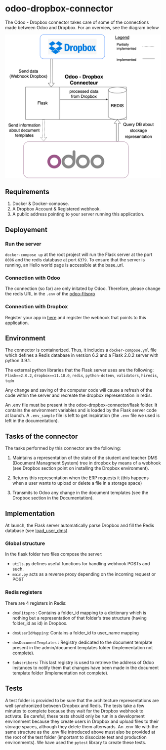 # odoo-dropbox-connector
The Odoo - Dropbox connector takes care of some of the connections made between Odoo and Dropbox. For an overview, see the diagram below

![Contribution guidelines for this project](docs/Odoo-dropbox-connector_global_view.png)

## Requirements
  1. Docker & Docker-compose.
  2. A Dropbox Account & Registered webhook.
  3. A public address pointing to your server running this application.

## Deployement

### Run the server
`docker-compose up` at the root project will run the Flask server at the port `8006` and the redis database at port `6379`. To ensure that the server is running, an Hello world page is accessible at the base_url. 

### Connection with Odoo
The connection (so far) are only initated by Odoo. Therefore, please change the redis URL in the `.env` of the [odoo-fitspro](https://github.com/Hyoko-ACDC/odoo-fitspro) 

### Connection with Dropbox
 Register your app in [here](https://www.dropbox.com/developers/apps) and register the webhook that points to this application.


  
## Environment 
The connector is containerized. Thus, it includes a `docker-compose.yml` file which defines a Redis database in version 6.2 and a Flask 2.0.2 server with python 3.9.1. 

The external python libraries that the Flask server uses are the following: `Flask==2.0.2`, `dropbox==11.18.0`, `redis`, `python-dotenv`, `validators`, `hiredis`, `tqdm` 

Any change and saving of the computer code will cause a refresh of the code within the server and recreate the dropbox representation in redis.

An .env file must be present in the odoo-dropbox-connector/flask folder. It contains the environment variables and is loaded by the Flask server code at launch. A `.env_sample` file is left to get inspiration (the `.env` file we used is left in the documentation). 



## Tasks of the connector


The tasks performed by this connector are the following:
  1. Maintains a representation of the state of the student and teacher DMS (Document Managment System) tree in dropbox by means of a webhook (see Dropbox section point on installing the Dropbox environment).

  2. Returns this representation when the ERP requests it (this happens when a user wants to upload or delete a file in a storage space)

  3. Transmits to Odoo any change in the document templates (see the Dropbox section in the Documentation).






## Implementation
At launch, the Flask server automatically parse Dropbox and fill the Redis database (see [load_user_dms](https://github.com/Hyoko-ACDC/odoo-dropbox-connector/blob/main/flask/utils.py#L542-L567)).

### Global structure
In the flask folder two files compose the server: 
  * `utils.py` defines useful functions for handling webhook POSTs and such. 
  * `main.py` acts as a reverse proxy depending on the incoming request or POST


### Redis registers
There are 4 registers in Redis: 
  * `dmsFitspro` : Contains a folder_id mapping to a dictionary which is nothing but a representation of that folder's tree structure (having folder_id as id) in Dropbox.

  * `dmsUserIdMapping`: Contains a folder_id to user_name mapping

  * `dmsDocumentTemplates` : Registry dedicated to the document template present in the admin/document templates folder (Implementation not complete).

  * `Subscribers`: This last registry is used to retrieve the address of Odoo instances to notify them that changes have been made in the document template folder (Implementation not complete).


## Tests
A test folder is provided to be sure that the architecture representations are well synchronized between Dropbox and Redis. The tests take a few minutes to complete because they wait for the Dropbox webhook to activate. Be careful, these tests should only be run in a development environment because they create users in Dropbox and upload files to their storage spaces, although they delete them afterwards. An .env file with the same structure as the .env file introduced above must also be provided at the root of the test folder (important to dissociate test and production environments). We have used the `pytest` library to create these tests.
